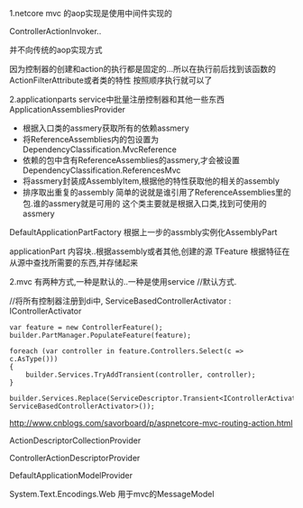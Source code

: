 ﻿1.netcore mvc 的aop实现是使用中间件实现的

ControllerActionInvoker..

并不向传统的aop实现方式

因为控制器的创建和action的执行都是固定的...所以在执行前后找到该函数的ActionFilterAttribute或者类的特性
按照顺序执行就可以了

2.applicationparts  service中批量注册控制器和其他一些东西
ApplicationAssembliesProvider
- 根据入口类的assmery获取所有的依赖assmery
- 将ReferenceAssemblies内的包设置为  DependencyClassification.MvcReference 
- 依赖的包中含有ReferenceAssemblies的assmery,才会被设置DependencyClassification.ReferencesMvc 
- 将assmery封装成AssemblyItem,根据他的特性获取他的相关的assembly
- 排序取出重复的assembly
简单的说就是谁引用了ReferenceAssemblies里的包.谁的assmery就是可用的
这个类主要就是根据入口类,找到可使用的assmery


DefaultApplicationPartFactory
根据上一步的assmbly实例化AssemblyPart


applicationPart    内容块..根据assembly或者其他,创建的源
TFeature     根据特征在从源中查找所需要的东西,并存储起来


2.mvc 有两种方式,一种是默认的..一种是使用service
//默认方式.




//将所有控制器注册到di中,
ServiceBasedControllerActivator : IControllerActivator

    var feature = new ControllerFeature();
    builder.PartManager.PopulateFeature(feature);

    foreach (var controller in feature.Controllers.Select(c => c.AsType()))
    {
        builder.Services.TryAddTransient(controller, controller);
    }

    builder.Services.Replace(ServiceDescriptor.Transient<IControllerActivator, ServiceBasedControllerActivator>());



http://www.cnblogs.com/savorboard/p/aspnetcore-mvc-routing-action.html





ActionDescriptorCollectionProvider




ControllerActionDescriptorProvider




DefaultApplicationModelProvider





System.Text.Encodings.Web  用于mvc的MessageModel